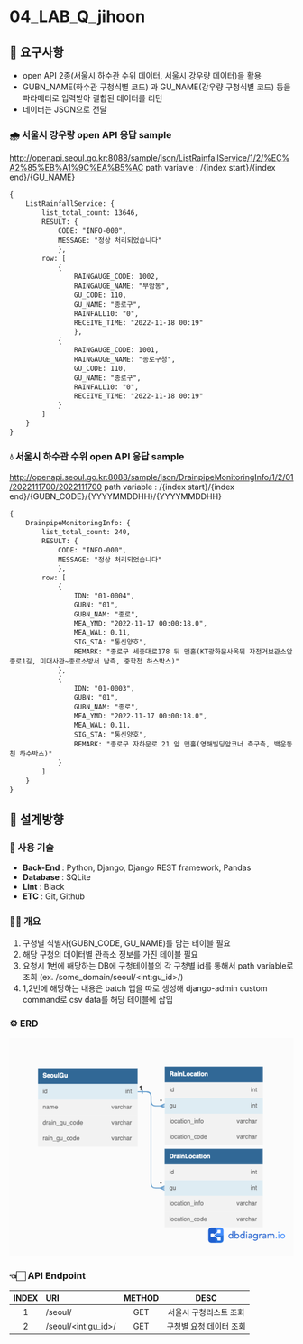 # 04_LAB_Q_jihoon

## 📝 요구사항

- open API 2종(서울시 하수관 수위 데이터, 서울시 강우량 데이터)을 활용
- GUBN_NAME(하수관 구청식별 코드) 과 GU_NAME(강우량 구청식별 코드) 등을 파라메터로 입력받아 결합된 데이터를 리턴
- 데이터는 JSON으로 전달
### 🌧 서울시 강우량 open API 응답 sample
http://openapi.seoul.go.kr:8088/sample/json/ListRainfallService/1/2/%EC%A2%85%EB%A1%9C%EA%B5%AC
path variavle : /{index start}/{index end}/{GU_NAME}
~~~
{
    ListRainfallService: {
        list_total_count: 13646,
        RESULT: {
            CODE: "INFO-000",
            MESSAGE: "정상 처리되었습니다"
            },
        row: [
            {
                RAINGAUGE_CODE: 1002,
                RAINGAUGE_NAME: "부암동",
                GU_CODE: 110,
                GU_NAME: "종로구",
                RAINFALL10: "0",
                RECEIVE_TIME: "2022-11-18 00:19"
                },
            {
                RAINGAUGE_CODE: 1001,
                RAINGAUGE_NAME: "종로구청",
                GU_CODE: 110,
                GU_NAME: "종로구",
                RAINFALL10: "0",
                RECEIVE_TIME: "2022-11-18 00:19"
            }
        ]
    }
}
~~~
### 💧 서울시 하수관 수위 open API 응답 sample
http://openapi.seoul.go.kr:8088/sample/json/DrainpipeMonitoringInfo/1/2/01/2022111700/2022111700
path variable : /{index start}/{index end}/{GUBN_CODE}/{YYYYMMDDHH}/{YYYYMMDDHH}
~~~
{
    DrainpipeMonitoringInfo: {
        list_total_count: 240,
        RESULT: {
            CODE: "INFO-000",
            MESSAGE: "정상 처리되었습니다"
            },
        row: [
            {
                IDN: "01-0004",
                GUBN: "01",
                GUBN_NAM: "종로",
                MEA_YMD: "2022-11-17 00:00:18.0",
                MEA_WAL: 0.11,
                SIG_STA: "통신양호",
                REMARK: "종로구 세종대로178 뒤 맨홀(KT광화문사옥뒤 자전거보관소앞 종로1길, 미대사관~종로소방서 남측, 중학천 하스박스)"
            },
            {
                IDN: "01-0003",
                GUBN: "01",
                GUBN_NAM: "종로",
                MEA_YMD: "2022-11-17 00:00:18.0",
                MEA_WAL: 0.11,
                SIG_STA: "통신양호",
                REMARK: "종로구 자하문로 21 앞 맨홀(영해빌딩앞코너 측구측, 백운동천 하수박스)"
            }
        ]
    }
}
~~~

## 📐 설계방향

### 🔧 사용 기술
- **Back-End** : Python, Django, Django REST framework, Pandas
- **Database** : SQLite
- **Lint** : Black
- **ETC** : Git, Github

### ✍🏻 개요 
1. 구청별 식별자(GUBN_CODE, GU_NAME)를 담는 테이블 필요    
2. 해당 구청의 데이터별 관측소 정보를 가진 테이블 필요    
3. 요청시 1번에 해당하는 DB에 구청테이블의 각 구청별 id를 통해서 path variable로 조회 (ex. /some_domain/seoul/\<int:gu_id\>/)
4. 1,2번에 해당하는 내용은 batch 앱을 따로 생성해 django-admin custom command로 csv data를 해당 테이블에 삽입  

### ⚙️ ERD
<img src="./img/LAB_Q_erd.png" width="600">

### 👈🏻 API Endpoint
|INDEX|URI|METHOD|DESC|
|:---:|:---|:---:|:---:|
|1|/seoul/|GET|서울시 구청리스트 조회|
|2|/seoul/\<int:gu_id\>/|GET|구청별 요청 데이터 조회|